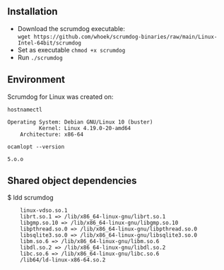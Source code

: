 ## Installation

- Download the scrumdog executable:      
  `wget https://github.com/whoek/scrumdog-binaries/raw/main/Linux-Intel-64bit/scrumdog`
- Set as executable   `chmod +x scrumdog`
- Run   `./scrumdog`


## Environment 

Scrumdog for Linux was created on:

`hostnamectl`
```
Operating System: Debian GNU/Linux 10 (buster)    
          Kernel: Linux 4.19.0-20-amd64    
    Architecture: x86-64
```
`ocamlopt --version`
```
5.o.o
```

## Shared object dependencies

$ ldd scrumdog

        linux-vdso.so.1 
        librt.so.1 => /lib/x86_64-linux-gnu/librt.so.1 
        libgmp.so.10 => /lib/x86_64-linux-gnu/libgmp.so.10 
        libpthread.so.0 => /lib/x86_64-linux-gnu/libpthread.so.0
        libsqlite3.so.0 => /lib/x86_64-linux-gnu/libsqlite3.so.0
        libm.so.6 => /lib/x86_64-linux-gnu/libm.so.6 
        libdl.so.2 => /lib/x86_64-linux-gnu/libdl.so.2
        libc.so.6 => /lib/x86_64-linux-gnu/libc.so.6
        /lib64/ld-linux-x86-64.so.2
```


